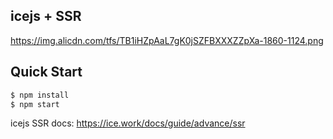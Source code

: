 
## icejs + SSR

https://img.alicdn.com/tfs/TB1iHZpAaL7gK0jSZFBXXXZZpXa-1860-1124.png

## Quick Start

```bash
$ npm install
$ npm start
```

icejs SSR docs: https://ice.work/docs/guide/advance/ssr